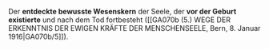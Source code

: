 
Der **entdeckte bewusste Wesenskern** der Seele, der **vor der Geburt existierte** und nach dem Tod fortbesteht ([[GA070b (5.) WEGE DER ERKENNTNIS DER EWIGEN KRÄFTE DER MENSCHENSEELE, Bern, 8. Januar 1916|GA070b/5]]).
